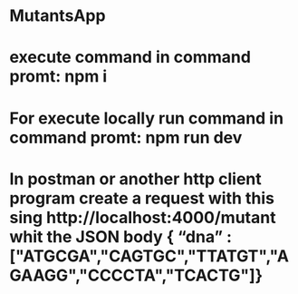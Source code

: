 # MutantsApp
# execute command in command promt: npm i 
# For execute locally run command in command promt: npm run dev
# In postman or another http client program create a request with this sing http://localhost:4000/mutant whit the JSON body { “dna” : ["ATGCGA","CAGTGC","TTATGT","AGAAGG","CCCCTA","TCACTG"]}
